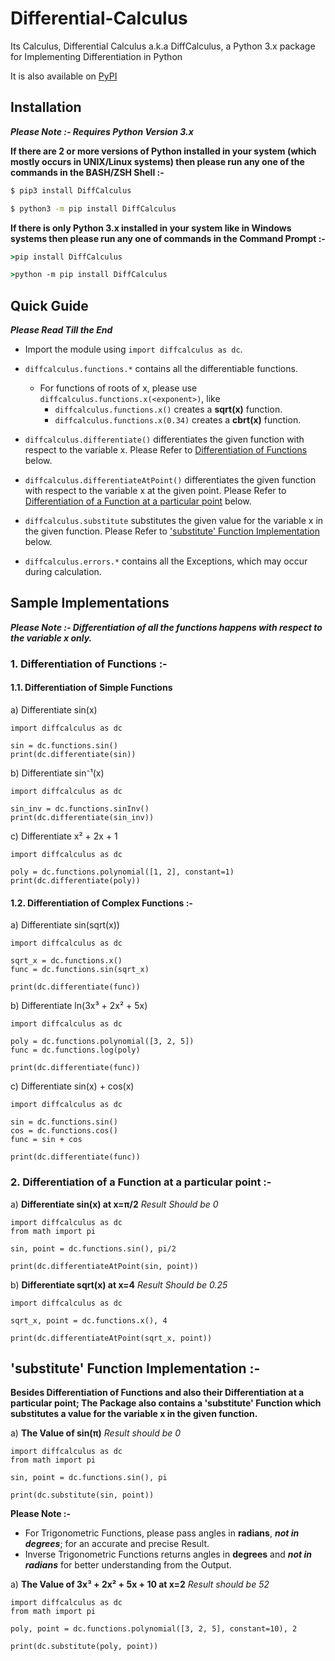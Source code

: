 # Differential-Calculus
Its Calculus, Differential Calculus a.k.a DiffCalculus, a Python 3.x package for Implementing Differentiation in Python

It is also available on [PyPI](https://pypi.org/project/diffcalculus/)

## Installation
***Please Note :- Requires Python Version 3.x***

**If there are 2 or more versions of Python installed in your system (which mostly occurs in UNIX/Linux systems) then please run any one of the commands in the BASH/ZSH Shell \:-**
```bash
$ pip3 install DiffCalculus
```
```bash
$ python3 -m pip install DiffCalculus
```

**If there is only Python 3.x installed in your system like in Windows systems then please run any one of commands in the Command Prompt \:-**
```cmd
>pip install DiffCalculus
```
```cmd
>python -m pip install DiffCalculus
```

## Quick Guide
***Please Read Till the End***

- Import the module using `import diffcalculus as dc`.
- `diffcalculus.functions.*` contains all the differentiable functions.
	- For functions of roots of x, please use `diffcalculus.functions.x(<exponent>)`, like
		- `diffcalculus.functions.x()` creates a **sqrt(x)** function.
		- `diffcalculus.functions.x(0.34)` creates a **cbrt(x)** function.

- `diffcalculus.differentiate()` differentiates the given function with respect to the variable x. Please Refer to [Differentiation of Functions](#simpleDiff) below.
- `diffcalculus.differentiateAtPoint()` differentiates the given function with respect to the variable x at the given point. Please Refer to [Differentiation of a Function at a particular point](#pointDiff) below.
- `diffcalculus.substitute` substitutes the given value for the variable x in the given function. Please Refer to [\'substitute\' Function Implementation](#subs) below.
- `diffcalculus.errors.*` contains all the Exceptions, which may occur during calculation.

## Sample Implementations
***Please Note :- Differentiation of all the functions happens with respect to the variable x only.***

<a name='simpleDiff'>

### 1. Differentiation of Functions :-
</a>

#### 1.1. Differentiation of Simple Functions

a) Differentiate sin(x)
```python3
import diffcalculus as dc

sin = dc.functions.sin()
print(dc.differentiate(sin))
```

b) Differentiate sin⁻¹(x)
```python3
import diffcalculus as dc

sin_inv = dc.functions.sinInv()
print(dc.differentiate(sin_inv))
```

c) Differentiate x² + 2x + 1
```python3
import diffcalculus as dc

poly = dc.functions.polynomial([1, 2], constant=1)
print(dc.differentiate(poly))
```

#### 1.2. Differentiation of Complex Functions :-
a) Differentiate sin(sqrt(x))
```python3
import diffcalculus as dc

sqrt_x = dc.functions.x()
func = dc.functions.sin(sqrt_x)

print(dc.differentiate(func))
```

b) Differentiate ln(3x³ + 2x² + 5x)
```python3
import diffcalculus as dc

poly = dc.functions.polynomial([3, 2, 5])
func = dc.functions.log(poly)

print(dc.differentiate(func))
```

c) Differentiate sin(x) + cos(x)
```python3
import diffcalculus as dc

sin = dc.functions.sin()
cos = dc.functions.cos()
func = sin + cos

print(dc.differentiate(func))
```

<a name='pointDiff'>

### 2. Differentiation of a Function at a particular point :-
</a>

a) **Differentiate sin(x) at x=π/2** _Result Should be 0_
```python3
import diffcalculus as dc
from math import pi

sin, point = dc.functions.sin(), pi/2

print(dc.differentiateAtPoint(sin, point))
```

b) **Differentiate sqrt(x) at x=4**	_Result Should be 0.25_
```python3
import diffcalculus as dc

sqrt_x, point = dc.functions.x(), 4

print(dc.differentiateAtPoint(sqrt_x, point))
```

<a name='subs'>

## \'substitute\' Function Implementation \:-
</a>

**Besides Differentiation of Functions and also their Differentiation at a particular point; The Package also contains a 'substitute' Function which substitutes a value for the variable x in the given function.**

a) **The Value of sin(π)** _Result should be 0_
```python3
import diffcalculus as dc
from math import pi

sin, point = dc.functions.sin(), pi

print(dc.substitute(sin, point))
```
**Please Note \:-**

- For Trigonometric Functions, please pass angles in **radians**, ***not in degrees***; for an accurate and precise Result.
- Inverse Trigonometric Functions returns angles in **degrees** and ***not in radians*** for better understanding from the Output.

a) **The Value of 3x³ + 2x² + 5x + 10 at x=2** _Result should be 52_
```python3
import diffcalculus as dc
from math import pi

poly, point = dc.functions.polynomial([3, 2, 5], constant=10), 2

print(dc.substitute(poly, point))
```
